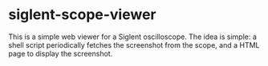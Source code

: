 # siglent-scope-viewer
This is a simple web viewer for a Siglent oscilloscope. The idea is simple: a shell script periodically fetches the screenshot from the scope, and a HTML page to display the screenshot.

